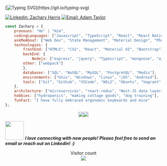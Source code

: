 [![Typing SVG](https://readme-typing-svg.herokuapp.com/?lines=Hi,+my+name+is+Zachary+Harris.;I+am+a+Full+Stack+Web+Developer.)](https://git.io/typing-svg)

[![Linkedin: Zachary Harris](https://img.shields.io/badge/-zacharyharris01-blue?style=flat-square&logo=Linkedin&logoColor=white&link=https://www.linkedin.com/in/zachary-harris-01/)](https://www.linkedin.com/in/zachary-harris-01/)
[![Email: Adam Taylor](https://img.shields.io/badge/-zachharris024@gmail-red?style=flat-square&logo=Gmail&logoColor=white&link=https://mail.google.com/mail/u/1/#inbox)](https://mail.google.com/mail/u/1/#inbox)

```javascript
const Zachary = {
    pronouns: "He" | "Him",
    codingLanguages: ["Javascript", "TypeScript", "React", "React Native", "Redux", "HTML/CSS"],
    askMeAbout: ["Web Dev", "State Management", "Material Design", "Phonk", "Dark Souls"],
    technologies: {
        frontEnd: ["HTML5", "CSS", "React", "Material UI", "Bootstrap"],
        backEnd: {
            Nodejs: ["express", "jquery", "Typescript", "mongoose", "ajax", "mocha", "jest"],
	    other: ["webpack"]
        },
        databases: ["SQL", "NoSQL", "MySQL", "PostgreSQL", "Redis"],
        environments: ["Unix", "Windows", "Linux", "iOS", "Android"],
        tools: ["Git", "Github", "VSCode", "WSL2", "Ubuntu", "Vagrant", "Postman", "DBeaver"]
    },
    architecture: ["microservices", "react-redux", "Nest-JS data layering"],
    hobbies: ["hydroponics", "making cottage goods", "dog training"],
    funFact: "I have fully embraced ergonomic keyboards and mice"
};
```

<div style="display: flex; justify-content: center; align-items: center; flex-direction: row;">
    <img src="https://github-readme-stats.vercel.app/api?username=SeymoreBiggins&show_icons=true&theme=radical" 
    style="max-width: 75% important!;">
    <img src="https://github-readme-stats.vercel.app/api/top-langs/?username=SeymoreBiggins&langs_count=8&theme=radical&layout=compact">
</div>

<img src="https://media.giphy.com/media/LnQjpWaON8nhr21vNW/giphy.gif" width="60"> <em><b>I love connecting with new people! Please feel free to send an email or reach out on Linkedin! :)</b></em>

<p align="center"> 
  Visitor count<br>
  <img src="https://profile-counter.glitch.me/SeymoreBiggins/count.svg" />
</p>
